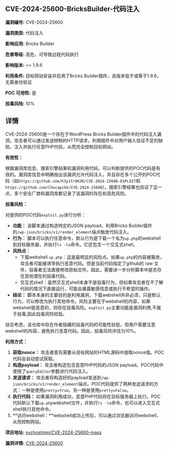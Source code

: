 ## CVE-2024-25600-BricksBuilder-代码注入

**漏洞编号:** CVE-2024-25600

**漏洞类型:** 代码注入

**影响应用:** Bricks Builder

**危害等级:** 高危，可导致远程代码执行

**影响版本:** <= 1.9.6

**利用条件:** 目标网站安装并启用了Bricks Builder插件，且版本低于或等于1.9.6，无需身份验证

**POC 可用性:** 是

**投毒风险:** 10%

## 详情

CVE-2024-25600是一个存在于WordPress Bricks Builder插件中的代码注入漏洞。攻击者可以通过发送特制的HTTP请求，利用插件中对用户输入验证不足的缺陷，注入并执行任意PHP代码，从而完全控制目标网站。

**有效性：**

根据漏洞库信息、搜索引擎结果和漏洞利用代码，可以判断提供的POC代码是有效的。漏洞库信息中明确指出该漏洞允许代码注入，并且存在多个公开的POC代码（如`https://github.com/K3ysTr0K3R/CVE-2024-25600-EXPLOIT`和`https://github.com/Chocapikk/CVE-2024-25600`）。搜索引擎结果也验证了这一点，多个安全厂商和漏洞库都记录了该漏洞的存在和高危风险。

**投毒风险：**

对提供的POC代码`exploit.py`进行分析：

*   **功能：** 该脚本通过构造特定的JSON payload，利用Bricks Builder插件的`/wp-json/bricks/v1/render_element`端点触发代码注入。
*   **行为：**  脚本可以执行任意命令，默认行为是下载一个名为`up.php`的webshell到目标服务器，并执行`ls -la`命令。它还包含一个交互式shell。
*   **风险点：**  
    * 下载webshell `up.php`：这是最明显的风险点。如果`up.php`的内容被篡改，攻击者可能被诱导执行恶意代码。但是当前代码指定了github的 raw 文件，投毒者无法直接修改原始文件。因此，需要进一步分析脚本中是否存在其他潜在的投毒代码。
    * 交互式shell：虽然交互式shell本身不是投毒行为，但如果攻击者在不了解代码的情况下直接运行，可能会暴露敏感信息或执行不希望的操作。
*   **结论：** 脚本本身的主要目的是利用漏洞，下载webshell并非必须，只是默认行为，可以修改为执行其他命令。风险主要在于webshell的内容，如果webshell是恶意的，则存在投毒风险。`exploit.py`主要功能是漏洞利用,不属于投毒,因此投毒风险较低。

综合考虑，该仓库中存在作者隐藏的投毒代码的可能性较低，但用户需要注意webshell的内容，避免执行恶意代码。因此，投毒风险评估为10%。

**利用方式：**

1.  **获取nonce：**  攻击者首先需要从目标网站的HTML源码中提取nonce值。POC代码会自动尝试获取。
2.  **构造payload：**  攻击者构造包含恶意PHP代码的JSON payload。POC代码中使用了`queryEditor`参数进行代码注入。
3.  **发送请求：**  攻击者将构造好的payload发送到`/wp-json/bricks/v1/render_element`端点。POC代码提供了两种发送请求的方式：一种是使用`pretty=True`，另一种是使用`pretty=False`。
4.  **执行代码：**  如果漏洞利用成功，恶意PHP代码将在目标服务器上执行。POC代码默认下载`up.php`webshell文件，并执行`ls -la`命令，也可以进入交互式shell执行其他命令。
5.  **访问webshell：**webshell成功上传后，可以通过浏览器访问webshell，从而控制网站。


**项目地址:** [svchostmm/CVE-2024-25600-mass](https://github.com/svchostmm/CVE-2024-25600-mass)

**漏洞详情:** [CVE-2024-25600](https://nvd.nist.gov/vuln/detail/CVE-2024-25600)